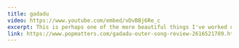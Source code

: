 ```yaml
---
title: gadadu
video: https://www.youtube.com/embed/vDvBBj6Re_c
excerpt: This is perhaps one of the more beautiful things I've worked on. Emerging jazz-orchestral-pop band [GADADU](https://www.popmatters.com/gadadu-outer-song-review-2616521789.html){:target="_blank"} asked me to mix their album Bay Songs. The songs are ethereal, complex, and deeply engaging.
link: https://www.popmatters.com/gadadu-outer-song-review-2616521789.html
---
```

